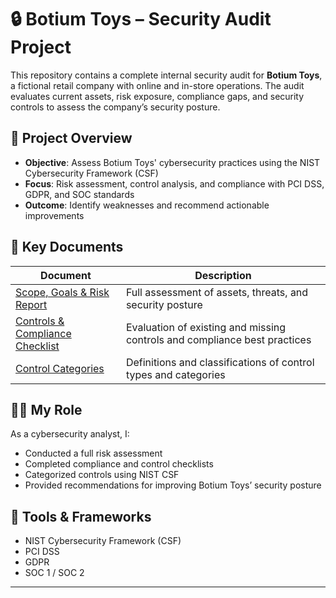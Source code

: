 # 🔒 Botium Toys – Security Audit Project

This repository contains a complete internal security audit for **Botium Toys**, a fictional retail company with online and in-store operations. The audit evaluates current assets, risk exposure, compliance gaps, and security controls to assess the company’s security posture.

## 📌 Project Overview

- **Objective**: Assess Botium Toys' cybersecurity practices using the NIST Cybersecurity Framework (CSF)
- **Focus**: Risk assessment, control analysis, and compliance with PCI DSS, GDPR, and SOC standards
- **Outcome**: Identify weaknesses and recommend actionable improvements

## 📄 Key Documents

| Document | Description |
|---------|-------------|
| [Scope, Goals & Risk Report](https://docs.google.com/document/d/1s2u_RuhRAI40JSh-eZHvaFsV1ZMxcNSWXifHDTOsgFc/template/preview#heading=h.evidx83t54sc) | Full assessment of assets, threats, and security posture |
| [Controls & Compliance Checklist](https://docs.google.com/document/d/10NoXfyE3ZSiHFqiTE0fINL3xdPvTZq0j0VwnFEM0N3g/template/preview#heading=h.87tykp1u0l36) | Evaluation of existing and missing controls and compliance best practices |
| [Control Categories]([./control-categories.md](https://docs.google.com/document/d/1HsIw5HNDbRXzW7pmhPLsK06B7HF-KMifENO_TlccbSU/template/preview)) | Definitions and classifications of control types and categories |

## 👨‍💻 My Role

As a cybersecurity analyst, I:
- Conducted a full risk assessment
- Completed compliance and control checklists
- Categorized controls using NIST CSF
- Provided recommendations for improving Botium Toys’ security posture

## 📂 Tools & Frameworks

- NIST Cybersecurity Framework (CSF)
- PCI DSS
- GDPR
- SOC 1 / SOC 2

---

